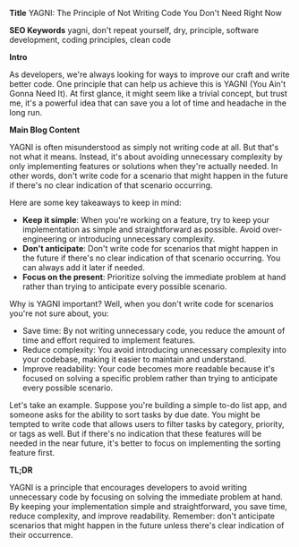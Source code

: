 **Title**
YAGNI: The Principle of Not Writing Code You Don't Need Right Now

**SEO Keywords**
yagni, don't repeat yourself, dry, principle, software development, coding principles, clean code

**Intro**

As developers, we're always looking for ways to improve our craft and write better code. One principle that can help us achieve this is YAGNI (You Ain't Gonna Need It). At first glance, it might seem like a trivial concept, but trust me, it's a powerful idea that can save you a lot of time and headache in the long run.

**Main Blog Content**

YAGNI is often misunderstood as simply not writing code at all. But that's not what it means. Instead, it's about avoiding unnecessary complexity by only implementing features or solutions when they're actually needed. In other words, don't write code for a scenario that might happen in the future if there's no clear indication of that scenario occurring.

Here are some key takeaways to keep in mind:

* **Keep it simple**: When you're working on a feature, try to keep your implementation as simple and straightforward as possible. Avoid over-engineering or introducing unnecessary complexity.
* **Don't anticipate**: Don't write code for scenarios that might happen in the future if there's no clear indication of that scenario occurring. You can always add it later if needed.
* **Focus on the present**: Prioritize solving the immediate problem at hand rather than trying to anticipate every possible scenario.

Why is YAGNI important? Well, when you don't write code for scenarios you're not sure about, you:

* Save time: By not writing unnecessary code, you reduce the amount of time and effort required to implement features.
* Reduce complexity: You avoid introducing unnecessary complexity into your codebase, making it easier to maintain and understand.
* Improve readability: Your code becomes more readable because it's focused on solving a specific problem rather than trying to anticipate every possible scenario.

Let's take an example. Suppose you're building a simple to-do list app, and someone asks for the ability to sort tasks by due date. You might be tempted to write code that allows users to filter tasks by category, priority, or tags as well. But if there's no indication that these features will be needed in the near future, it's better to focus on implementing the sorting feature first.

**TL;DR**

YAGNI is a principle that encourages developers to avoid writing unnecessary code by focusing on solving the immediate problem at hand. By keeping your implementation simple and straightforward, you save time, reduce complexity, and improve readability. Remember: don't anticipate scenarios that might happen in the future unless there's clear indication of their occurrence.